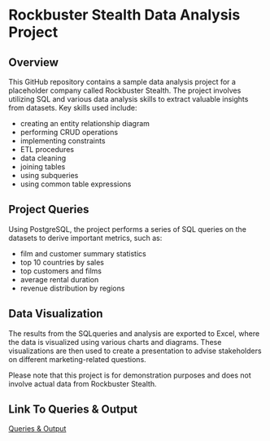 # Rockbuster Stealth Data Analysis Project

## Overview

This GitHub repository contains a sample data analysis project for a placeholder company called Rockbuster Stealth. The project involves utilizing SQL and various data analysis skills to extract valuable insights from datasets. Key skills used include: 
+ creating an entity relationship diagram
+ performing CRUD operations
+ implementing constraints
+ ETL procedures
+ data cleaning
+ joining tables
+ using subqueries
+ using common table expressions

## Project Queries

Using PostgreSQL, the project performs a series of SQL queries on the datasets to derive important metrics, such as:
+ film and customer summary statistics
+ top 10 countries by sales
+ top customers and films
+ average rental duration
+ revenue distribution by regions

## Data Visualization

The results from the SQLqueries and analysis are exported to Excel, where the data is visualized using various charts and diagrams. These visualizations are then used to create a presentation to advise stakeholders on different marketing-related questions.

Please note that this project is for demonstration purposes and does not involve actual data from Rockbuster Stealth.

## Link To Queries & Output

[Queries & Output](https://docs.google.com/spreadsheets/d/1FW6aHbUr47MW0BDJyOs2S8DM6Eg2QPvhhRH8cMRJixk/edit#gid=0
)


